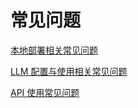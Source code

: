 # 常见问题

[本地部署相关常见问题](https://docs.dify.ai/v/zh-hans/getting-started/faq/install-faq)

[LLM 配置与使用相关常见问题](https://docs.dify.ai/v/zh-hans/getting-started/faq/llms-use-faq)

[API 使用常见问题](broken-reference)

